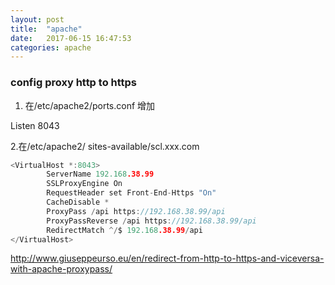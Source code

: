 ```yaml
---
layout: post
title:  "apache"
date:   2017-06-15 16:47:53
categories: apache
---
```


### config proxy http to https

1. 在/etc/apache2/ports.conf 增加

Listen 8043

2.在/etc/apache2/ sites-available/scl.xxx.com
```c
<VirtualHost *:8043>
        ServerName 192.168.38.99 
        SSLProxyEngine On
        RequestHeader set Front-End-Https "On"
        CacheDisable *
        ProxyPass /api https://192.168.38.99/api
        ProxyPassReverse /api https://192.168.38.99/api
        RedirectMatch ^/$ 192.168.38.99/api
</VirtualHost>
```
http://www.giuseppeurso.eu/en/redirect-from-http-to-https-and-viceversa-with-apache-proxypass/






